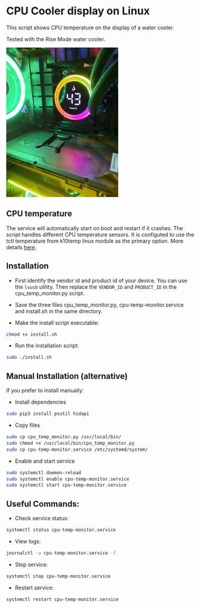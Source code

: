 # CPU Cooler display on Linux

This script shows CPU temperature on the display of a water cooler.

Tested with the Rise Mode water cooler.

![](images/cpu_cooler.jpg)

## CPU temperature

The service will automatically start on boot and restart if it crashes. The script handles different CPU temperature sensors.
It is configuted to use the tctl temperature from k10temp linux module as the primary option. More details [here](https://www.kernel.org/doc/html/v5.6/hwmon/k10temp.html#:~:text=Tctl%20is%20the%20processor%20temperature,like%20die%20or%20case%20temperature.).

## Installation

- First identify the vendor id and product id of your device. You can use the `lsusb` utility. Then replace the `VENDOR_ID` and `PRODUCT_ID` in the cpu_temp_monitor.py script.

- Save the three files cpu_temp_monitor.py, cpu-temp-monitor.service and install.sh
in the same directory.

- Make the install script executable:

```bash
chmod +x install.sh
```

- Run the installation script:

```bash
sudo ./install.sh
```

## Manual Installation (alternative)

If you prefer to install manually:

- Install dependencies

```bash
sudo pip3 install psutil hidapi
```

- Copy files

```bash
sudo cp cpu_temp_monitor.py /usr/local/bin/
sudo chmod +x /usr/local/bin/cpu_temp_monitor.py
sudo cp cpu-temp-monitor.service /etc/systemd/system/
```

- Enable and start service

```bash
sudo systemctl daemon-reload
sudo systemctl enable cpu-temp-monitor.service
sudo systemctl start cpu-temp-monitor.service
```

## Useful Commands:

- Check service status: 

```bash
systemctl status cpu-temp-monitor.service
```

- View logs: 

```bash
journalctl -u cpu-temp-monitor.service -f
```

- Stop service: 

```bash
systemctl stop cpu-temp-monitor.service
```

- Restart service: 

```bash
systemctl restart cpu-temp-monitor.service
```